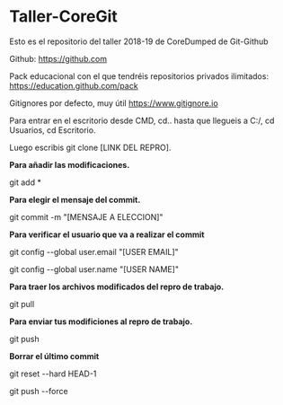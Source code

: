 # Taller-CoreGit
Esto es el repositorio del taller 2018-19 de CoreDumped de Git-Github


Github:
https://github.com

Pack educacional con el que tendréis repositorios privados ilimitados:
https://education.github.com/pack

Gitignores por defecto, muy útil
https://www.gitignore.io

Para entrar en el escritorio desde CMD, cd.. hasta que llegueis a C:/, cd Usuarios, cd Escritorio.

Luego escribis git clone [LINK DEL REPRO].


**Para añadir las modificaciones.**


git add *     

__Para elegir el mensaje del commit.__


git commit -m "[MENSAJE A ELECCION]"    

**Para verificar el usuario que va a realizar el commit**


git config --global user.email "[USER EMAIL]"

git config --global user.name "[USER NAME]"    

__Para traer los archivos modificados del repro de trabajo.__


git pull    


**Para enviar tus modificiones al repro de trabajo.**


git push    

**Borrar el último commit**

git reset --hard HEAD-1

git push --force

